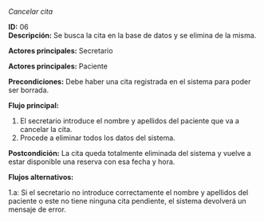*Cancelar cita*

**ID:** 06  
**Descripción:** Se busca la cita en la base de datos y se elimina de la misma.

**Actores principales:** Secretario

**Actores principales:** Paciente

**Precondiciones:** Debe haber una cita registrada en el sistema para poder ser borrada.

**Flujo principal:**

1. El secretario introduce el nombre y apellidos del paciente que va a cancelar la cita.  
2. Procede a eliminar todos los datos del sistema.  

**Postcondición:** La cita queda totalmente eliminada del sistema y vuelve a estar disponible una reserva con esa fecha y hora.

**Flujos alternativos:**

1.a: Si el secretario no introduce correctamente el nombre y apellidos del paciente o este no tiene ninguna cita pendiente, el sistema devolverá un mensaje de error.